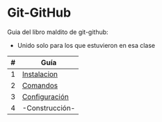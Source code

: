 # Git-GitHub

Guia del libro maldito de git-github:  
- Unido solo para los que estuvieron en esa clase

|  #  | Guía |
| --- | --- |
| 1   | [Instalacion](https://github.com/megagringa/Git-GitHub/tree/main/INSTALACION) |
| 2   | [Comandos](https://github.com/megagringa/Comandos_Basicos) |
| 3 | [Configuración](https://github.com/megagringa/INSTALCION) |
| 4 | -Construcción- |